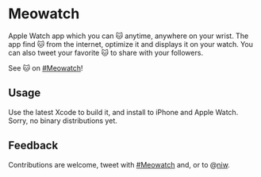 Meowatch
========

Apple Watch app which you can 🐱 anytime, anywhere on your wrist.
The app find 🐱 from the internet, optimize it and displays it on your watch.
You can also tweet your favorite 🐱 to share with your followers.

See 🐱 on [#Meowatch](https://twitter.com/search?f=realtime&q=%23Meowatch&src=typd)!

Usage
-----

Use the latest Xcode to build it, and install to iPhone and Apple Watch.
Sorry, no binary distributions yet.

Feedback
--------

Contributions are welcome, tweet with [#Meowatch](https://twitter.com/search?f=realtime&q=%23Meowatch&src=typd) and, or to @[niw](https://twitter.com/niw).